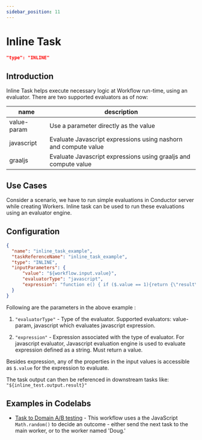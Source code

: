 ```yaml
---
sidebar_position: 11
---
```


# Inline Task

```json
"type": "INLINE"
```
## Introduction

Inline Task helps execute necessary logic at Workflow run-time,
using an evaluator. There are two supported evaluators as of now:

|name|description|
|---|---|
| value-param | Use a parameter directly as the value |
| javascript | Evaluate Javascript expressions using nashorn and compute value |
| graaljs | Evaluate Javascript expressions using graaljs and compute value |

## Use Cases

Consider a scenario, we have to run simple evaluations in
Conductor server while creating Workers. Inline task can be used to run these
evaluations using an evaluator engine.

## Configuration
```json
{
  "name": "inline_task_example",
  "taskReferenceName": "inline_task_example",
  "type": "INLINE",
  "inputParameters": {
      "value": "${workflow.input.value}",
      "evaluatorType": "javascript",
      "expression": "function e() { if ($.value == 1){return {\"result\": true}} else { return {\"result\": false}}} e();"
  }
}
```

Following are the parameters in the above example :

1. `"evaluatorType"` - Type of the evaluator. 
Supported evaluators: value-param, javascript which evaluates 
javascript expression.	

2. `"expression"` - Expression associated with the type of evaluator. 
For javascript evaluator, Javascript evaluation engine is used to 
evaluate expression defined as a string. Must return a value.	

Besides expression, any of the properties in the input values is accessible as `$.value` for the expression
to evaluate. 

The task output can then be referenced in downstream tasks 
like: `"${inline_test.output.result}"`

## Examples in Codelabs

* [Task to Domain A/B testing](/content/docs/codelab/taskToDomain#ab-with-an-inline-task) - This workflow uses a the JavaScript `Math.random()` to decide an outcome - either send the next task to the main worker, or to the worker named 'Doug.'
